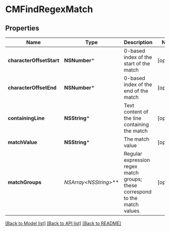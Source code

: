 # CMFindRegexMatch

## Properties
Name | Type | Description | Notes
------------ | ------------- | ------------- | -------------
**characterOffsetStart** | **NSNumber*** | 0-based index of the start of the match | [optional] 
**characterOffsetEnd** | **NSNumber*** | 0-based index of the end of the match | [optional] 
**containingLine** | **NSString*** | Text content of the line containing the match | [optional] 
**matchValue** | **NSString*** | The match value | [optional] 
**matchGroups** | **NSArray&lt;NSString*&gt;*** | Regular expression regex match groups; these correspond to the match values | [optional] 

[[Back to Model list]](../README.md#documentation-for-models) [[Back to API list]](../README.md#documentation-for-api-endpoints) [[Back to README]](../README.md)


